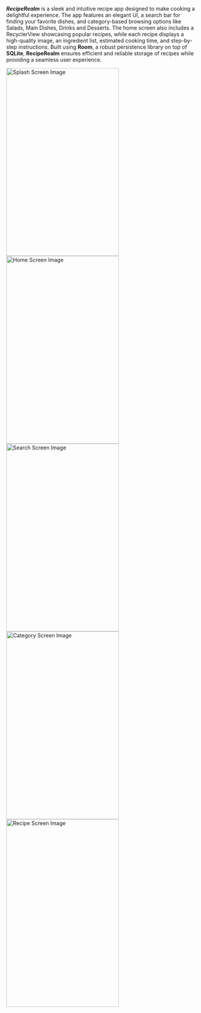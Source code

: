 <i><b>RecipeRealm</b></i> is a sleek and intuitive recipe app designed to make cooking a delightful experience. The app features an elegant UI, a search bar for finding your favorite dishes, and category-based browsing options like Salads, Main Dishes, Drinks and Desserts. The home screen also includes a RecyclerView showcasing popular recipes, while each recipe displays a high-quality image, an ingredient list, estimated cooking time, and step-by-step instructions. Built using <b>Room</b>, a robust persistence library on top of <b>SQLite</b>, <b>RecipeRealm</b> ensures efficient and reliable storage of recipes while providing a seamless user experience.

<img src="https://github.com/user-attachments/assets/0f2610c3-f4ed-4902-9a66-4111323917d6" alt="Splash Screen Image" width="300" height="500"/>
<img src="https://github.com/user-attachments/assets/fc0ca9e1-e990-4e13-91a5-e8ec9ed32ddf" alt="Home Screen Image" width="300" height="500"/>
<img src="https://github.com/user-attachments/assets/f6375272-fbd3-48cf-ac6e-6741e4f0efd4" alt="Search Screen Image" width="300" height="500"/>
<img src="https://github.com/user-attachments/assets/ba198e82-29e9-4a0b-9eb9-fc935b0cd163" alt="Category Screen Image" width="300" height="500"/>
<img src="https://github.com/user-attachments/assets/efe24b5d-64cb-4be0-8821-c2ff0551ed9d" alt="Recipe Screen Image" width="300" height="500"/>
